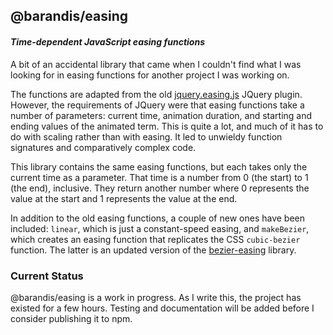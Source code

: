 ## @barandis/easing
#### *Time-dependent JavaScript easing functions*

A bit of an accidental library that came when I couldn't find what I was looking for in easing functions for another project I was working on.

The functions are adapted from the old [jquery.easing.js][1] JQuery plugin. However, the requirements of JQuery were that easing functions take a number of parameters: current time, animation duration, and starting and ending values of the animated term. This is quite a lot, and much of it has to do with scaling rather than with easing. It led to unwieldy function signatures and comparatively complex code.

This library contains the same easing functions, but each takes only the current time as a parameter. That time is a number from 0 (the start) to 1 (the end), inclusive. They return another number where 0 represents the value at the start and 1 represents the value at the end.

In addition to the old easing functions, a couple of new ones have been included: `linear`, which is just a constant-speed easing, and `makeBezier`, which creates an easing function that replicates the CSS `cubic-bezier` function. The latter is an updated version of the [bezier-easing][2] library.

### Current Status

@barandis/easing is a work in progress. As I write this, the project has existed for a few hours. Testing and documentation will be added before I consider publishing it to npm.

[1]: http://gsgd.co.uk/sandbox/jquery/easing/
[2]: https://github.com/gre/bezier-easing